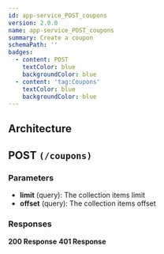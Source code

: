 ```yaml
---
id: app-service_POST_coupons
version: 2.0.0
name: app-service_POST_coupons
summary: Create a coupon
schemaPath: ''
badges:
  - content: POST
    textColor: blue
    backgroundColor: blue
  - content: 'tag:Coupons'
    textColor: blue
    backgroundColor: blue
---
```

## Architecture
<NodeGraph />



## POST `(/coupons)`

### Parameters
- **limit** (query): The collection items limit
- **offset** (query): The collection items offset




### Responses
**200 Response**
<SchemaViewer file="response-200.json" maxHeight="500" id="response-200" />
      **401 Response**
<SchemaViewer file="response-401.json" maxHeight="500" id="response-401" />
